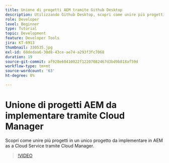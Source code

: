 ```yaml
---
title: Unione di progetti AEM tramite Github Desktop
description: Utilizzando Github Desktop, scopri come unire più progetti in un unico progetto da distribuire su AEM as a Cloud Service tramite Cloud Manager.
role: Developer
level: Beginner
type: Tutorial
topic: Development
feature: Developer Tools
jira: KT-6913
thumbnail: 330535.jpg
exl-id: 68dedaa6-30d8-43ce-ae74-a293f3fc7068
duration: 19
source-git-commit: af928e60410022f12207082467d3bd9b818af59d
workflow-type: tm+mt
source-wordcount: '63'
ht-degree: 0%

---
```


# Unione di progetti AEM da implementare tramite Cloud Manager

Scopri come unire più progetti in un unico progetto da implementare in AEM as a Cloud Service tramite Cloud Manager.

>[!VIDEO](https://video.tv.adobe.com/v/330535?quality=12&learn=on)
